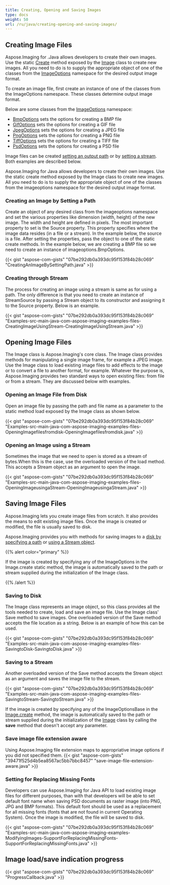 ```yaml
---
title: Creating, Opening and Saving Images
type: docs
weight: 50
url: /ru/java/creating-opening-and-saving-images/
---
```


## **Creating Image Files**
Aspose.Imaging for .Java allows developers to create their own images. Use the static [Create](https://reference.aspose.com/imaging/ru/java/com.aspose.imaging/Image#create-com.aspose.imaging.Image:A-) method exposed by the [Image](https://reference.aspose.com/imaging/ru/java/com.aspose.imaging/image) class to create new images. All you need to do is to supply the appropriate object of one of the classes from the [ImageOptions](https://reference.aspose.com/imaging/ru/java/com.aspose.imaging.imageoptions/package-summary) namespace for the desired output image format.

To create an image file, first create an instance of one of the classes from the ImageOptions namespace. These classes determine output image format.

Below are some classes from the [ImageOptions](https://reference.aspose.com/imaging/java) namespace:

- [BmpOptions](https://reference.aspose.com/imaging/ru/java/com.aspose.imaging.imageoptions/bmpoptions) sets the options for creating a BMP file
- [GifOptions](https://reference.aspose.com/imaging/ru/java/com.aspose.imaging.imageoptions/gifoptions) sets the options for creating a GIF file
- [JpegOptions](https://reference.aspose.com/imaging/ru/java/com.aspose.imaging.imageoptions/jpegoptions) sets the options for creating a JPEG file
- [PngOptions](https://reference.aspose.com/imaging/ru/java/com.aspose.imaging.imageoptions/pngoptions) sets the options for creating a PNG file
- [TiffOptions](https://reference.aspose.com/imaging/ru/java/com.aspose.imaging.imageoptions/tiffoptions) sets the options for creating a TIFF file
- [PsdOptions](https://reference.aspose.com/imaging/ru/java/com.aspose.imaging.imageoptions/psdoptions) sets the options for creating a PSD file

Image files can be created [setting an output path](https://docs.aspose.com/imaging/ru/net/drawing-images/#DrawingandFormattingImages-CreatingbySettingPath) or by [setting a stream](https://docs.aspose.com/imaging/ru/net/drawing-images/#DrawingandFormattingImages-CreatingUsingStream). Both examples are described below.

Aspose.Imaging for Java allows developers to create their own images. Use the static create method exposed by the Image class to create new images. All you need to do is to supply the appropriate object of one of the classes from the imageoptions namespace for the desired output image format.
### **Creating an Image by Setting a Path**
Create an object of any desired class from the imageoptions namespace and set the various properties like dimension (width, height) of the new image. The width and height are defined in pixels. The most important property to set is the Source property. This property specifies where the image data resides (in a file or a stream). In the example below, the source is a file. After setting the properties, pass the object to one of the static create methods. In the example below, we are creating a BMP file so we need to create an instance of imageoptions.BmpOptions.

{{< gist "aspose-com-gists" "07be292db0a393dc95f153f84b28c069" "CreatingAnImageBySettingPath.java" >}}
### **Creating through Stream**
The process for creating an image using a stream is same as for using a path. The only difference is that you need to create an instance of StreamSource by passing a Stream object to its constructor and assigning it to the Source property. Below is an example.

{{< gist "aspose-com-gists" "07be292db0a393dc95f153f84b28c069" "Examples-src-main-java-com-aspose-imaging-examples-files-CreatingImageUsingStream-CreatingImageUsingStream.java" >}}


## **Opening Image Files**
The Image class is Aspose.Imaging's core class. The Image class provides methods for manipulating a single image frame, for example a JPEG image. Use the Image class to load existing image files to add effects to the image or to convert a file to another format, for example. Whatever the purpose is, Aspose.Imaging provides two standard ways to open existing files: from file or from a stream. They are discussed below with examples.
### **Opening an Image File from Disk**
Open an image file by passing the path and file name as a parameter to the static method load exposed by the Image class as shown below.

{{< gist "aspose-com-gists" "07be292db0a393dc95f153f84b28c069" "Examples-src-main-java-com-aspose-imaging-examples-files-OpeningImagefilesfromdisk-OpeningImagefilesfromdisk.java" >}}


### **Opening an Image using a Stream**
Sometimes the image that we need to open is stored as a stream of bytes.When this is the case, use the overloaded version of the load method. This accepts a Stream object as an argument to open the image.

{{< gist "aspose-com-gists" "07be292db0a393dc95f153f84b28c069" "Examples-src-main-java-com-aspose-imaging-examples-files-OpeningImageusingaStream-OpeningImageusingaStream.java" >}}
## **Saving Image Files**
Aspose.Imaging lets you create image files from scratch. It also provides the means to edit existing image files. Once the image is created or modified, the file is usually saved to disk.

Aspose.Imaging provides you with methods for saving images to a [disk by specifying a path](/imaging/ru/java/creating-2c-opening-and-saving-images/) or [using a Stream object](/imaging/ru/java/creating-2c-opening-and-saving-images/).

{{% alert color="primary" %}} 

If the image is created by specifying any of the ImageOptions in the Image.create static method, the image is automatically saved to the path or stream supplied during the initialization of the Image class.

{{% /alert %}} 
### **Saving to Disk**
The Image class represents an image object, so this class provides all the tools needed to create, load and save an image file. Use the Image class' Save method to save images. One overloaded version of the Save method accepts the file location as a string. Below is an example of how this can be used.

{{< gist "aspose-com-gists" "07be292db0a393dc95f153f84b28c069" "Examples-src-main-java-com-aspose-imaging-examples-files-SavingtoDisk-SavingtoDisk.java" >}}


### **Saving to a Stream**
Another overloaded version of the Save method accepts the Stream object as an argument and saves the image file to the stream.

{{< gist "aspose-com-gists" "07be292db0a393dc95f153f84b28c069" "Examples-src-main-java-com-aspose-imaging-examples-files-SavingtoStream-SavingtoStream.java" >}}

If the image is created by specifying any of the ImageOptionsBase in the [Image.create](https://reference.aspose.com/imaging/ru/java/com.aspose.imaging/Image#create-com.aspose.imaging.ImageOptionsBase-int-int-) method, the image is automatically saved to the path or stream supplied during the initialization of the [Image](https://reference.aspose.com/imaging/ru/java/com.aspose.imaging/Image) class by calling the **save** method that doesn't accept any parameter.

### **Save image file extension aware**
Using Aspose.Imaging file extension maps to appropriative image options if you did not specified them.
{{< gist "aspose-com-gists" "39471f525d4b5ea8567ac5bb7bbc8457" "save-image-file-extension-aware.java" >}}

### **Setting for Replacing Missing Fonts**
Developers can use Aspose.Imaging for Java API to load existing image files for different purposes, than with that developers will be able to set default font name when saving PSD documents as raster image (into PNG, JPG and BMP formats). This default font should be used as a replacement for all missing fonts (fonts that are not found in current Operating System). Once the image is modified, the file will be saved to disk.

{{< gist "aspose-com-gists" "07be292db0a393dc95f153f84b28c069" "Examples-src-main-java-com-aspose-imaging-examples-ModifyingImages-SupportForReplacingMissingFonts-SupportForReplacingMissingFonts.java" >}}

## **Image load/save indication progress**
{{< gist "aspose-com-gists" "07be292db0a393dc95f153f84b28c069" "ProgressCallback.java" >}}
